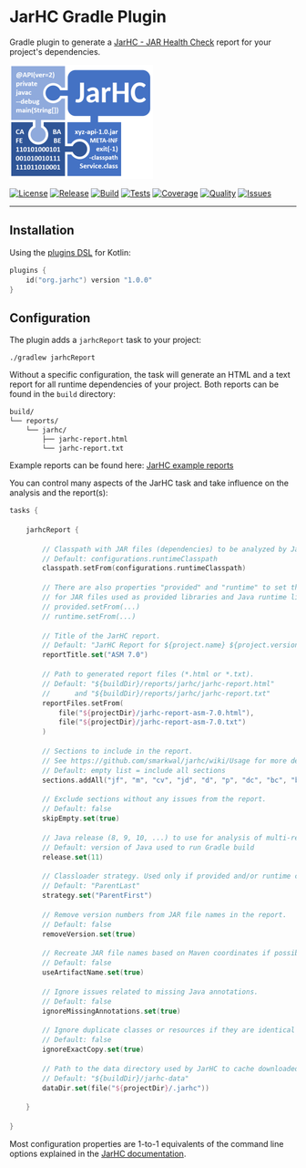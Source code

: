 # JarHC Gradle Plugin

Gradle plugin to generate a [JarHC - JAR Health Check](https://github.com/smarkwal/jarhc) report for your project's dependencies.

![JarHC Logo](https://github.com/smarkwal/jarhc/blob/master/docs/jarhc-logo.png?raw=true)

[![License](https://img.shields.io/github/license/smarkwal/jarhc-gradle-plugin?label=License)](https://www.apache.org/licenses/LICENSE-2.0)
[![Release](https://img.shields.io/github/v/release/smarkwal/jarhc-gradle-plugin?label=Latest)](https://github.com/smarkwal/jarhc-gradle-plugin/releases/latest)
[![Build](https://github.com/smarkwal/jarhc-gradle-plugin/actions/workflows/build.yml/badge.svg)](https://github.com/smarkwal/jarhc-gradle-plugin/actions/workflows/build.yml)
[![Tests](https://img.shields.io/sonar/tests/smarkwal_jarhc-gradle-plugin/main?label=Tests&server=https%3A%2F%2Fsonarcloud.io)](https://sonarcloud.io/component_measures?metric=test_success_density&view=list&id=smarkwal_jarhc-gradle-plugin)
[![Coverage](https://img.shields.io/sonar/coverage/smarkwal_jarhc-gradle-plugin/main?label=Coverage&server=https%3A%2F%2Fsonarcloud.io)](https://sonarcloud.io/component_measures?id=smarkwal_jarhc-gradle-plugin&metric=coverage&view=list)
[![Quality](https://img.shields.io/sonar/quality_gate/smarkwal_jarhc-gradle-plugin/main?label=Quality&server=https%3A%2F%2Fsonarcloud.io)](https://sonarcloud.io/dashboard?id=smarkwal_jarhc-gradle-plugin)
[![Issues](https://img.shields.io/github/issues/smarkwal/jarhc-gradle-plugin?label=Issues)](https://github.com/smarkwal/jarhc-gradle-plugin/issues)

---

## Installation

Using the [plugins DSL](https://docs.gradle.org/current/userguide/plugins.html#sec:plugins_block) for Kotlin:

```kotlin
plugins {
    id("org.jarhc") version "1.0.0"
}
```

## Configuration

The plugin adds a `jarhcReport` task to your project:

```shell
./gradlew jarhcReport
```

Without a specific configuration, the task will generate an HTML and a text report for all runtime dependencies of your project. 
Both reports can be found in the `build` directory:

```
build/
└── reports/
    └── jarhc/
        ├── jarhc-report.html
        └── jarhc-report.txt
```

Example reports can be found here: [JarHC example reports](https://github.com/smarkwal/jarhc/wiki/Reports)

You can control many aspects of the JarHC task and take influence on the analysis and the report(s):

```kotlin
tasks {

    jarhcReport {

        // Classpath with JAR files (dependencies) to be analyzed by JarHC.
        // Default: configurations.runtimeClasspath
        classpath.setFrom(configurations.runtimeClasspath)

        // There are also properties "provided" and "runtime" to set the classpath
        // for JAR files used as provided libraries and Java runtime libraries.
        // provided.setFrom(...)
        // runtime.setFrom(...)

        // Title of the JarHC report.
        // Default: "JarHC Report for ${project.name} ${project.version}"
        reportTitle.set("ASM 7.0")

        // Path to generated report files (*.html or *.txt).
        // Default: "${buildDir}/reports/jarhc/jarhc-report.html"
        //      and "${buildDir}/reports/jarhc/jarhc-report.txt"
        reportFiles.setFrom(
            file("${projectDir}/jarhc-report-asm-7.0.html"),
            file("${projectDir}/jarhc-report-asm-7.0.txt")
        )

        // Sections to include in the report.
        // See https://github.com/smarkwal/jarhc/wiki/Usage for more details.
        // Default: empty list = include all sections
        sections.addAll("jf", "m", "cv", "jd", "d", "p", "dc", "bc", "bl")

        // Exclude sections without any issues from the report.
        // Default: false
        skipEmpty.set(true)

        // Java release (8, 9, 10, ...) to use for analysis of multi-release JAR files.
        // Default: version of Java used to run Gradle build
        release.set(11)

        // Classloader strategy. Used only if provided and/or runtime classpath is set.
        // Default: "ParentLast"
        strategy.set("ParentFirst")

        // Remove version numbers from JAR file names in the report.
        // Default: false
        removeVersion.set(true)

        // Recreate JAR file names based on Maven coordinates if possible.
        // Default: false
        useArtifactName.set(true)

        // Ignore issues related to missing Java annotations.
        // Default: false
        ignoreMissingAnnotations.set(true)

        // Ignore duplicate classes or resources if they are identical copies.
        // Default: false
        ignoreExactCopy.set(true)

        // Path to the data directory used by JarHC to cache downloaded JAR and POM files.
        // Default: "${buildDir}/jarhc-data"
        dataDir.set(file("${projectDir}/.jarhc"))

    }

}
```

Most configuration properties are 1-to-1 equivalents of the command line options explained in the [JarHC documentation](https://github.com/smarkwal/jarhc/wiki/Usage).

